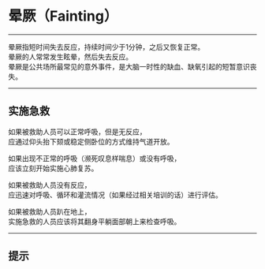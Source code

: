 # 晕厥（Fainting）

---

晕厥指短时间失去反应，持续时间少于1分钟，之后又恢复正常。  
晕厥的人常常发生眩晕，然后失去反应。  
晕厥是公共场所最常见的意外事件，是大脑一时性的缺血、缺氧引起的短暂意识丧失。

---

## 实施急救

  
如果被救助人员可以正常呼吸，但是无反应，  
应通过仰头抬下颏或稳定侧卧位的方式维持气道开放。

如果出现不正常的呼吸（濒死叹息样喘息）或没有呼吸，  
应该立刻开始实施心肺复苏。  
  
如果被救助人员没有反应，  
应迅速对呼吸、循环和灌流情况（如果经过相关培训的话）进行评估。  
  
如果被救助人员趴在地上，  
实施急救的人员应该将其翻身平躺面部朝上来检查呼吸。



---

## 提示



